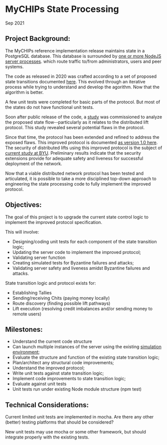# MyCHIPs State Processing
Sep 2021

## Project Background:
The MyCHIPs reference implementation release maintains state in a PostgreSQL database.
This database is surrounded by [one or more NodeJS server processes](/doc/Protocol.md#sites-and-nodes).
which route traffic to/from administrators, users and peer systems.

The code as released in 2020 was crafted according to a set of proposed state 
transitions documented [here](/doc/States.odg).
This evolved through an iterative process while trying to understand and develop the agorithm.
Now that the algorithm is better.

A few unit tests were completed for basic parts of the protocol.
But most of the states do not have functional unit tests.

Soon after public release of the code, a [study](/test/analysis/dsr/phase-1/results.md) was commissioned to
analyze the proposed state flow--particularly as it relates to the distributed
lift protocol.  This study revealed several potential flaws in the protocol.

Since that time, the protocol has been extended and refined to address the exposed flaws.
This improved protocol is documented [as version 1.0 here](/doc/Protocol.md).
The security of distributed lifts using this improved protocol is the subject of [current study at BYU](/test/anlysis/byu).
Preliminary results indicate that the security extensions provide for adequate safety and liveness for successful deployment of the network.

Now that a viable distributed network protocol has been tested and articulated, it is possible to
take a more disciplined top-down approach to engineering the state processing code to fully
implement the improved protocol.

## Objectives:
The goal of this project is to upgrade the current state control logic to
implement the improved protocol specification.

This will involve:
- Designing/coding unit tests for each component of the state transition logic;
- Updating the server code to implement the improved protocol;
- Validating server function
- Creating simulated tests for Byzantine failures and attacks;
- Validating server safety and liveness amidst Byzantine failures and attacks.

State transition logic and protocol exists for:
- Establishing Tallies
- Sending/receiving Chits (paying money locally)
- Route discovery (finding possible lift pathways)
- Lift execution (resolving credit imbalances and/or sending money to remote users)

## Milestones:
- Understand the current code structure
- Can launch multiple instances of the server using the existing [simulation environment](/test/sim/README.simdock);
- Evaluate the structure and function of the existing state transition logic;
- Plan/architect any structural code improvements;
- Understand the improved protocol;
- Write unit tests against state transition logic;
- Implement code improvements to state transition logic;
- Evaluate against unit tests
- Unit tests run under existing Node module structure (npm test)

## Technical Considerations:
Current limited unit tests are implemented in mocha.
Are there any other (better) testing platforms that should be considered?

New unit tests may use mocha or some other framework, but should integrate
properly with the existing tests.
